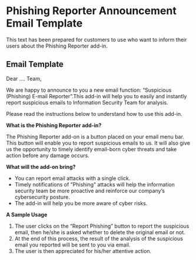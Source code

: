 # Phishing Reporter Announcement Email Template

This text has been prepared for customers to use who want to inform their users about the Phishing Reporter add-in.

## Email Template <a href="#to-inform-your-users-about-the-phishing-reporter-outlook-add-in-you-can-use-the-following-text." id="to-inform-your-users-about-the-phishing-reporter-outlook-add-in-you-can-use-the-following-text."></a>

Dear …. Team,

​We are happy to announce to you a new email function: “Suspicious (Phishing) E-mail Reporter”.​This add-in will help you to easily and instantly report suspicious emails to Information Security Team for analysis.&#x20;

Please read the instructions below to understand how to use this add-in.​

**What is the Phishing Reporter add-in?**

​The Phishing Reporter add-on is a button placed on your email menu bar. This button will enable you to report suspicious emails to us. ​It will also give us the opportunity to timely identify email-born cyber threats and take action before any damage occurs.​

**What will the add-on bring?**

* You can report email attacks with a single click.
* Timely notifications of "Phishing" attacks will help the information security team be more proactive and reinforce our company’s cybersecurity posture.
* The add-in will help you be more aware of cyber risks.

**A Sample Usage**

1. The user clicks on the “Report Phishing” button to report the suspicious email, then he/she is asked whether to delete the original email or not.
2. At the end of this process, the result of the analysis of the suspicious email you reported will be sent to you via email.
3. The user is then appreciated for his/her attentive action.
